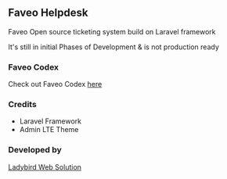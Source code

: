 <h2>Faveo Helpdesk</h2>

Faveo Open source ticketing system build on Laravel framework

It's still in initial Phases of Development & is not production ready

<h3>Faveo Codex</h3>
Check out Faveo Codex <a href="http://www.demoladybird.com/kb" target="_blank">here</a>

<h3>Credits</h3>
<ul>
<li>Laravel Framework</li>
<li>Admin LTE Theme</li>
</ul>

<h3>Developed by</h3>
<a href="http://www.ladybirdweb.com" target="_blank">Ladybird Web Solution</a>


